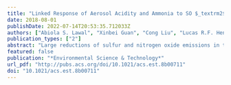 ```yaml
---
title: "Linked Response of Aerosol Acidity and Ammonia to SO $_textrm2$ and NO $_textrm textitx $ Emissions Reductions in the United States"
date: 2018-08-01
publishDate: 2022-07-14T20:53:35.712033Z
authors: ["Abiola S. Lawal", "Xinbei Guan", "Cong Liu", "Lucas R.F. Henneman", "Petros Vasilakos", "Vasudha Bhogineni", "Rodney J. Weber", "Athanasios Nenes", "Armistead G. Russell"]
publication_types: ["2"]
abstract: "Large reductions of sulfur and nitrogen oxide emissions in the United States have led to considerable improvements in air quality, though recent analyses in the Southeastern United States have shown little response of aerosol pH to these reductions. This study examines the effects of reduced emissions on the trend of aerosol acidity in fine particulate matter (PM2.5), at a nationwide scale, using ambient concentration data from three monitoring networks–the Ammonia Monitoring Network (AMoN), the Clean Air Status and Trends network (CASTNET) and the Southeastern Aerosol Research and Characterization Network (SEARCH), in conjunction with thermodynamic (ISORROPIA-II) and chemical transport (CMAQ) model results. Sulfate and ammonium experienced similar and significant decreases with little change in pH, neutralization ratio (f = [NH4+]/2[SO42–] + [NO3–]), or nitrate. Oak Grove, MS was the only SEARCH site showing statistically significant pH changes in the Southeast region where small increases in pH (0.003–0..."
featured: false
publication: "*Environmental Science & Technology*"
url_pdf: "http://pubs.acs.org/doi/10.1021/acs.est.8b00711"
doi: "10.1021/acs.est.8b00711"
---
```



